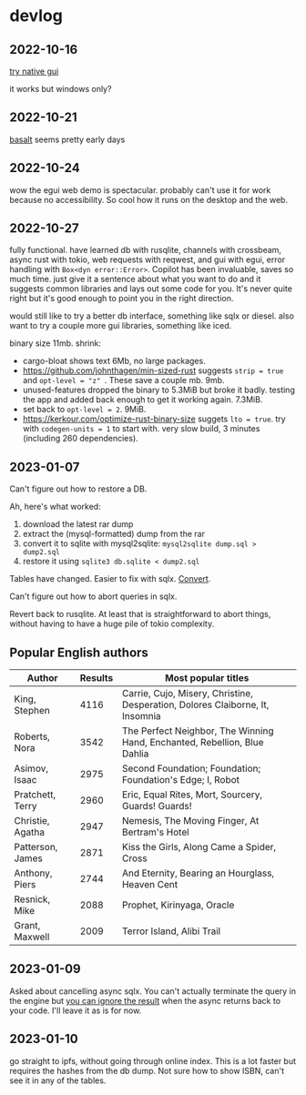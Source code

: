# devlog

## 2022-10-16

[try native gui](https://github.com/gabdube/native-windows-gui)

it works but windows only?

## 2022-10-21

[basalt](https://github.com/AustinJ235/basalt) seems pretty early days

## 2022-10-24

wow the egui web demo is spectacular. probably can't use it for work because no
accessibility. So cool how it runs on the desktop and the web.

## 2022-10-27

fully functional. have learned db with rusqlite, channels with crossbeam, async
rust with tokio, web requests with reqwest, and gui with egui, error handling
with `Box<dyn error::Error>`. Copilot has been invaluable, saves so much time.
just give it a sentence about what you want to do and it suggests common
libraries and lays out some code for you. It's never quite right but it's good
enough to point you in the right direction.

would still like to try a better db interface, something like sqlx or diesel.
also want to try a couple more gui libraries, something like iced.

binary size 11mb. shrink:

- cargo-bloat shows text 6Mb, no large packages.
- https://github.com/johnthagen/min-sized-rust suggests `strip = true ` and
  `opt-level = "z" `. These save a couple mb. 9mb.
- unused-features dropped the binary to 5.3MiB but broke it badly. testing the
  app and added back enough to get it working again. 7.3MiB.
- set back to `opt-level = 2`. 9MiB.
- https://kerkour.com/optimize-rust-binary-size suggets `lto = true`. try with
  `codegen-units = 1` to start with. very slow build, 3 minutes (including 260
  dependencies).

## 2023-01-07

Can't figure out how to restore a DB.

Ah, here's what worked:

1. download the latest rar dump
2. extract the (mysql-formatted) dump from the rar
3. convert it to sqlite with mysql2sqlite: `mysql2sqlite dump.sql > dump2.sql`
4. restore it using `sqlite3 db.sqlite < dump2.sql`

Tables have changed. Easier to fix with sqlx.
[Convert](https://github.com/launchbadge/sqlx#usage).

Can't figure out how to abort queries in sqlx.

Revert back to rusqlite. At least that is straightforward to abort things,
without having to have a huge pile of tokio complexity.

## Popular English authors

| Author           | Results | Most popular titles                                                           |
| ---------------- | ------- | ----------------------------------------------------------------------------- |
| King, Stephen    | 4116    | Carrie, Cujo, Misery, Christine, Desperation, Dolores Claiborne, It, Insomnia |
| Roberts, Nora    | 3542    | The Perfect Neighbor, The Winning Hand, Enchanted, Rebellion, Blue Dahlia     |
| Asimov, Isaac    | 2975    | Second Foundation; Foundation; Foundation's Edge; I, Robot                    |
| Pratchett, Terry | 2960    | Eric, Equal Rites, Mort, Sourcery, Guards! Guards!                            |
| Christie, Agatha | 2947    | Nemesis, The Moving Finger, At Bertram's Hotel                                |
| Patterson, James | 2871    | Kiss the Girls, Along Came a Spider, Cross                                    |
| Anthony, Piers   | 2744    | And Eternity, Bearing an Hourglass, Heaven Cent                               |
| Resnick, Mike    | 2088    | Prophet, Kirinyaga, Oracle                                                    |
| Grant, Maxwell   | 2009    | Terror Island, Alibi Trail                                                    |


## 2023-01-09

Asked about cancelling async sqlx. You can't actually terminate the query in the engine but [you can ignore the result](https://stackoverflow.com/questions/75039196/how-to-cancel-a-long-running-query-when-using-rust-sqlx-tokio/75043208#75043208) when the async returns back to your code. I'll leave it as is for now.

## 2023-01-10

go straight to ipfs, without going through online index. This is a lot faster but requires the hashes from the db dump. Not sure how to show ISBN, can't see it in any of the tables.